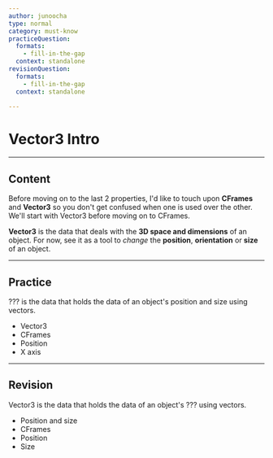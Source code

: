 ```yaml
---
author: junoocha
type: normal
category: must-know
practiceQuestion:
  formats:
    - fill-in-the-gap
  context: standalone
revisionQuestion:
  formats:
    - fill-in-the-gap
  context: standalone

---
```


# Vector3 Intro
---

## Content
Before moving on to the last 2 properties, I'd like to touch upon **CFrames** and **Vector3** so you don't get confused when one is used over the other. We'll start with Vector3 before moving on to CFrames.

**Vector3** is the data that deals with the **3D space and dimensions** of an object. For now, see it as a tool to *change* the **position**, **orientation** or **size** of an object.

---

## Practice
??? is the data that holds the data of an object's position and size using vectors.
- Vector3
- CFrames
- Position
- X axis
---

## Revision
Vector3 is the data that holds the data of an object's ??? using vectors.
- Position and size
- CFrames
- Position
- Size